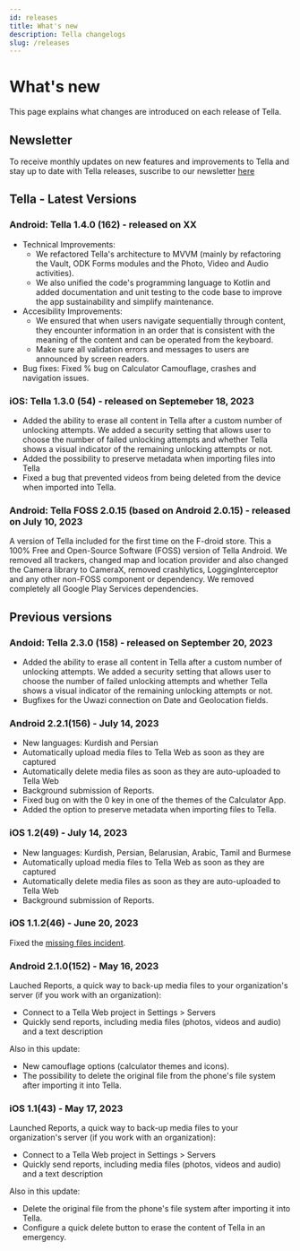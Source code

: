 ```yaml
---
id: releases
title: What's new
description: Tella changelogs
slug: /releases
---
```


# What's new

This page explains what changes are introduced on each release of Tella. 

## Newsletter
To receive monthly updates on new features and improvements to Tella and stay up to date with Tella releases, suscribe to our newsletter [here](https://blog.wearehorizontal.org/tag/tella/#/portal/)

## Tella - Latest Versions 

### Android: Tella 1.4.0 (162) - released on XX
- Technical Improvements: 
    - We refactored Tella's architecture to MVVM (mainly by refactoring the Vault, ODK Forms modules and the Photo, Video and Audio activities).
    - We also unified the code's programming language to Kotlin and added documentation and unit testing to the code base to improve the app sustainability and simplify maintenance. 
- Accesibility Improvements:
    - We ensured that when users navigate sequentially through content, they encounter information in an order that is consistent with the meaning of the content and can be operated from the keyboard.
    - Make sure all validation errors and messages to users are announced by screen readers.
- Bug fixes: Fixed % bug on Calculator Camouflage, crashes and navigation issues.     

### iOS: Tella 1.3.0 (54) - released on Septemeber 18, 2023
- Added the ability to erase all content in Tella after a custom number of unlocking attempts. We added a security setting that allows user to choose the  number of failed unlocking attempts and whether Tella shows a visual indicator of the remaining unlocking attempts or not.
- Added the possibility to preserve metadata when importing files into Tella
- Fixed a bug that prevented videos from being deleted from the device when imported into Tella. 


### Android: Tella FOSS 2.0.15 (based on Android 2.0.15) - released on July 10, 2023

A version of Tella included for the first time on the F-droid store. This a 100% Free and Open-Source Software (FOSS) version of Tella Android. We removed all trackers, changed map and location provider and also changed the Camera library to CameraX, removed crashlytics, LoggingInterceptor and any other non-FOSS component or dependency. We removed completely all Google Play Services dependencies.



## Previous versions

### Andoid: Tella 2.3.0 (158) - released on September 20, 2023
- Added the ability to erase all content in Tella after a custom number of unlocking attempts. We added a security setting that allows user to choose the  number of failed unlocking attempts and whether Tella shows a visual indicator of the remaining unlocking attempts or not.
- Bugfixes for the Uwazi connection on Date and Geolocation fields.

### Android 2.2.1(156) - July 14, 2023
- New languages: Kurdish and Persian
- Automatically upload media files to Tella Web as soon as they are captured
- Automatically delete media files as soon as they are auto-uploaded to Tella Web
- Background submission of Reports.
- Fixed bug on with the 0 key in one of the themes of the Calculator App.
- Added the option to preserve metadata when importing files to Tella.


### iOS 1.2(49) - July 14, 2023
- New languages: Kurdish, Persian, Belarusian, Arabic, Tamil and Burmese
- Automatically upload media files to Tella Web as soon as they are captured
- Automatically delete media files as soon as they are auto-uploaded to Tella Web
- Background submission of Reports.


### iOS 1.1.2(46) - June 20, 2023
Fixed the [missing files incident](/incident-ios-files).

### Android 2.1.0(152) - May 16, 2023

Lauched Reports, a quick way to back-up media files to your organization's server (if you work with an organization):
- Connect to a Tella Web project in Settings > Servers
- Quickly send reports, including media files (photos, videos and audio) and a text description

Also in this update:
- New camouflage options (calculator themes and icons).
- The possibility to delete the original file from the phone's file system after importing it into Tella.

### iOS 1.1(43) - May 17, 2023

Launched Reports, a quick way to back-up media files to your organization's server (if you work with an organization):
- Connect to a Tella Web project in Settings > Servers
- Quickly send reports, including media files (photos, videos and audio) and a text description

Also in this update:
- Delete the original file from the phone's file system after importing it into Tella.
- Configure a quick delete button to erase the content of Tella in an emergency.

